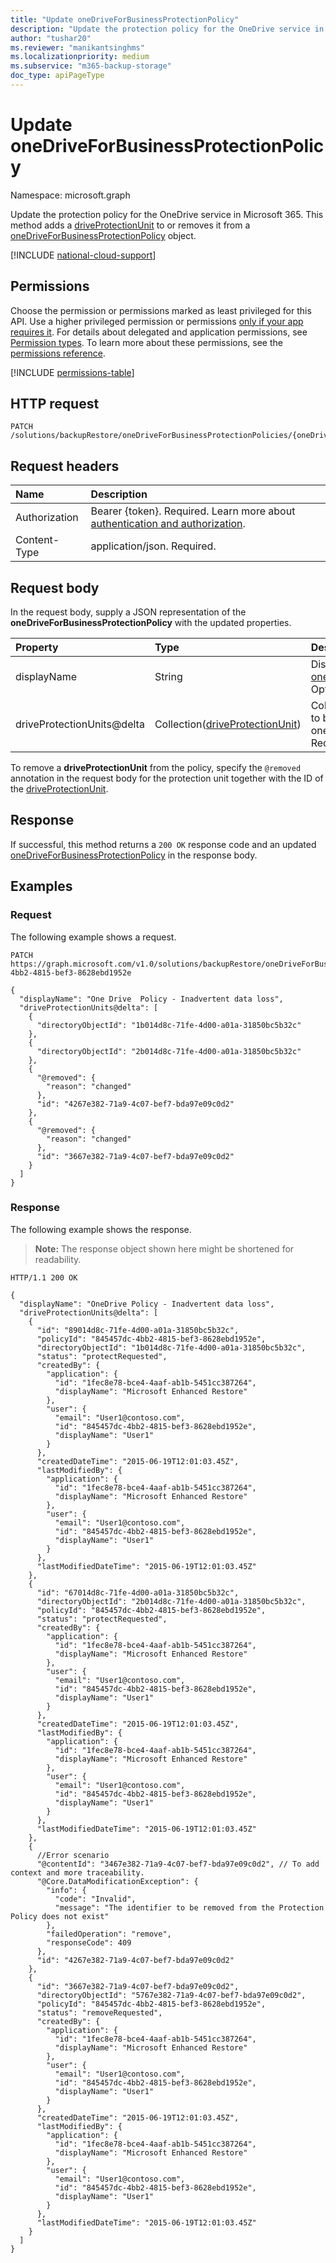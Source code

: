 ```yaml
---
title: "Update oneDriveForBusinessProtectionPolicy"
description: "Update the protection policy for the OneDrive service in Microsoft 365 tenant."
author: "tushar20"
ms.reviewer: "manikantsinghms"
ms.localizationpriority: medium
ms.subservice: "m365-backup-storage"
doc_type: apiPageType
---
```

# Update oneDriveForBusinessProtectionPolicy

Namespace: microsoft.graph

Update the protection policy for the OneDrive service in Microsoft 365. This method adds a [driveProtectionUnit](../resources/driveprotectionunit.md) to or removes it from a [oneDriveForBusinessProtectionPolicy](../resources/onedriveforbusinessprotectionpolicy.md) object.

[!INCLUDE [national-cloud-support](../../includes/global-only.md)]

## Permissions

Choose the permission or permissions marked as least privileged for this API. Use a higher privileged permission or permissions [only if your app requires it](/graph/permissions-overview#best-practices-for-using-microsoft-graph-permissions). For details about delegated and application permissions, see [Permission types](/graph/permissions-overview#permission-types). To learn more about these permissions, see the [permissions reference](/graph/permissions-reference).

<!-- { "blockType": "permissions", "name": "onedriveforbusinessprotectionpolicy_update" } -->
[!INCLUDE [permissions-table](../includes/permissions/onedriveforbusinessprotectionpolicy-update-permissions.md)]

## HTTP request

<!-- {
  "blockType": "ignored"
}
-->
``` http
PATCH /solutions/backupRestore/oneDriveForBusinessProtectionPolicies/{oneDriveForBusinessProtectionPolicyId}
```

## Request headers

|Name|Description|
|:---|:---|
|Authorization|Bearer {token}. Required. Learn more about [authentication and authorization](/graph/auth/auth-concepts).|
|Content-Type|application/json. Required.|

## Request body
In the request body, supply a JSON representation of the **oneDriveForBusinessProtectionPolicy** with the updated properties.

|Property|Type|Description|
|:---|:---|:---|
|displayName|String|Display Name of the [oneDriveForBusinessProtectionPolicy](../resources/onedriveforbusinessprotectionpolicy.md). Optional|
|driveProtectionUnits@delta|Collection([driveProtectionUnit](../resources/driveprotectionunit.md))|Collection of the driveProtectionUnit to be added/removed to the oneDriveForBusinessProtectionPolicy. Required|

To remove a **driveProtectionUnit** from the policy, specify the `@removed` annotation in the request body for the protection unit together with the ID of the [driveProtectionUnit](../resources/driveprotectionunit.md).

## Response

If successful, this method returns a `200 OK` response code and an updated [oneDriveForBusinessProtectionPolicy](../resources/onedriveforbusinessprotectionpolicy.md) in the response body.

## Examples

### Request

The following example shows a request.

<!-- {
  "blockType": "request",
  "name": "onedriveforbusinessprotectionpolicy_update"
}
-->
``` http
PATCH https://graph.microsoft.com/v1.0/solutions/backupRestore/oneDriveForBusinessProtectionPolicies/845457dc-4bb2-4815-bef3-8628ebd1952e

{
  "displayName": "One Drive  Policy - Inadvertent data loss",
  "driveProtectionUnits@delta": [
    {
      "directoryObjectId": "1b014d8c-71fe-4d00-a01a-31850bc5b32c"
    },
    {
      "directoryObjectId": "2b014d8c-71fe-4d00-a01a-31850bc5b32c"
    },
    {
      "@removed": {
        "reason": "changed"
      },
      "id": "4267e382-71a9-4c07-bef7-bda97e09c0d2"
    },
    {
      "@removed": {
        "reason": "changed"
      },
      "id": "3667e382-71a9-4c07-bef7-bda97e09c0d2"
    }
  ]
}
```

### Response

The following example shows the response.
>**Note:** The response object shown here might be shortened for readability.
<!-- {
  "blockType": "response",
  "truncated": true,
  "@odata.type": "microsoft.graph.oneDriveForBusinessProtectionPolicy"
}
-->
``` http
HTTP/1.1 200 OK

{
  "displayName": "OneDrive Policy - Inadvertent data loss",
  "driveProtectionUnits@delta": [
    {
      "id": "89014d8c-71fe-4d00-a01a-31850bc5b32c",
      "policyId": "845457dc-4bb2-4815-bef3-8628ebd1952e",
      "directoryObjectId": "1b014d8c-71fe-4d00-a01a-31850bc5b32c",
      "status": "protectRequested",
      "createdBy": {
        "application": {
          "id": "1fec8e78-bce4-4aaf-ab1b-5451cc387264",
          "displayName": "Microsoft Enhanced Restore"
        },
        "user": {
          "email": "User1@contoso.com",
          "id": "845457dc-4bb2-4815-bef3-8628ebd1952e",
          "displayName": "User1"
        }
      },
      "createdDateTime": "2015-06-19T12:01:03.45Z",
      "lastModifiedBy": {
        "application": {
          "id": "1fec8e78-bce4-4aaf-ab1b-5451cc387264",
          "displayName": "Microsoft Enhanced Restore"
        },
        "user": {
          "email": "User1@contoso.com",
          "id": "845457dc-4bb2-4815-bef3-8628ebd1952e",
          "displayName": "User1"
        }
      },
      "lastModifiedDateTime": "2015-06-19T12:01:03.45Z"
    },
    {
      "id": "67014d8c-71fe-4d00-a01a-31850bc5b32c",
      "directoryObjectId": "2b014d8c-71fe-4d00-a01a-31850bc5b32c",
      "policyId": "845457dc-4bb2-4815-bef3-8628ebd1952e",
      "status": "protectRequested",
      "createdBy": {
        "application": {
          "id": "1fec8e78-bce4-4aaf-ab1b-5451cc387264",
          "displayName": "Microsoft Enhanced Restore"
        },
        "user": {
          "email": "User1@contoso.com",
          "id": "845457dc-4bb2-4815-bef3-8628ebd1952e",
          "displayName": "User1"
        }
      },
      "createdDateTime": "2015-06-19T12:01:03.45Z",
      "lastModifiedBy": {
        "application": {
          "id": "1fec8e78-bce4-4aaf-ab1b-5451cc387264",
          "displayName": "Microsoft Enhanced Restore"
        },
        "user": {
          "email": "User1@contoso.com",
          "id": "845457dc-4bb2-4815-bef3-8628ebd1952e",
          "displayName": "User1"
        }
      },
      "lastModifiedDateTime": "2015-06-19T12:01:03.45Z"
    },
    {
      //Error scenario
      "@contentId": "3467e382-71a9-4c07-bef7-bda97e09c0d2", // To add context and more traceability.
      "@Core.DataModificationException": {
        "info": {
          "code": "Invalid",
          "message": "The identifier to be removed from the Protection Policy does not exist"
        },
        "failedOperation": "remove",
        "responseCode": 409
      },
      "id": "4267e382-71a9-4c07-bef7-bda97e09c0d2"
    },
    {
      "id": "3667e382-71a9-4c07-bef7-bda97e09c0d2",
      "directoryObjectId": "5767e382-71a9-4c07-bef7-bda97e09c0d2",
      "policyId": "845457dc-4bb2-4815-bef3-8628ebd1952e",
      "status": "removeRequested",
      "createdBy": {
        "application": {
          "id": "1fec8e78-bce4-4aaf-ab1b-5451cc387264",
          "displayName": "Microsoft Enhanced Restore"
        },
        "user": {
          "email": "User1@contoso.com",
          "id": "845457dc-4bb2-4815-bef3-8628ebd1952e",
          "displayName": "User1"
        }
      },
      "createdDateTime": "2015-06-19T12:01:03.45Z",
      "lastModifiedBy": {
        "application": {
          "id": "1fec8e78-bce4-4aaf-ab1b-5451cc387264",
          "displayName": "Microsoft Enhanced Restore"
        },
        "user": {
          "email": "User1@contoso.com",
          "id": "845457dc-4bb2-4815-bef3-8628ebd1952e",
          "displayName": "User1"
        }
      },
      "lastModifiedDateTime": "2015-06-19T12:01:03.45Z"
    }
  ]
}
```

